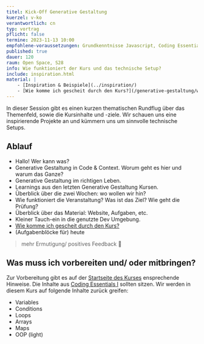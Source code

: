 ```yaml
---
titel: Kick-Off Generative Gestaltung
kuerzel: v-ko
verantwortlich: cn
typ: vortrag
pflicht: false
termine: 2023-11-13 10:00
empfohlene-voraussetzungen: Grundkenntnisse Javascript, Coding Essentials I
published: true
dauer: 120
raum: Open Space, S28
info: Wie funktioniert der Kurs und das technische Setup?
include: inspiration.html
material: |
    - [Inspiration & Beispiele](../inspiration/)
    - [Wie komme ich gescheit durch den Kurs?](/generative-gestaltung/wie-komme-ich-gescheit-durch-den-kurs/)
---
```


In dieser Session gibt es einen kurzen thematischen Rundflug über das Themenfeld, sowie die Kursinhalte und -ziele. Wir schauen uns eine inspirierende Projekte an und kümmern uns um sinnvolle technische Setups.

## Ablauf
- Hallo! Wer kann was?
- Generative Gestaltung in Code & Context. Worum geht es hier und warum das Ganze?
- Generative Gestaltung im richtigen Leben.
- Learnings aus den letzten Generative Gestaltung Kursen.
- Überblick über die zwei Wochen: wo wollen wir hin?
- Wie funktioniert die Veranstaltung? Was ist das Ziel? Wie geht die Prüfung?
- Überblick über das Material: Website, Aufgaben, etc.
- Kleiner Tauch-ein in die genutzte Dev Umgebung.
- [Wie komme ich gescheit durch den Kurs?](/generative-gestaltung/wie-komme-ich-gescheit-durch-den-kurs/)
- (Aufgabenblöcke für) heute

> mehr Ermutigung/ positives Feedback 👻

## Was muss ich vorbereiten und/ oder mitbringen?
Zur Vorbereitung gibt es auf der [Startseite des Kurses](/generative-gestaltung/#vorbereitung) ensprechende Hinweise. Die Inhalte aus [Coding Essentials I](https://staff.pages.coco.study/ce01/learning-materials/) sollten sitzen. Wir werden in diesem Kurs auf folgende Inhalte zurück greifen:

- Variables
- Conditions
- Loops
- Arrays
- Maps
- OOP (light)
